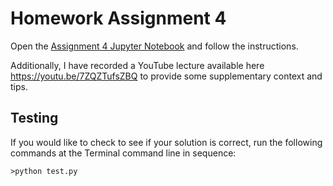 # Homework Assignment 4

Open the [Assignment 4 Jupyter Notebook](assignment4.ipynb) and follow the instructions.

Additionally, I have recorded a YouTube lecture available here https://youtu.be/7ZQZTufsZBQ to provide some supplementary context and tips.

## Testing

If you would like to check to see if your solution is correct, run the following commands at the Terminal command line in sequence:

````
>python test.py
````
